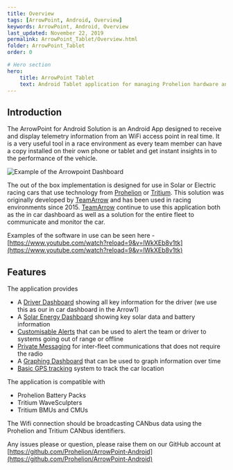 ```yaml
---
title: Overview
tags: [ArrowPoint, Android, Overview]
keywords: ArrowPoint, Android, Overview
last_updated: November 22, 2019
permalink: ArrowPoint_Tablet/Overview.html
folder: ArrowPoint_Tablet
order: 0

# Hero section
hero:
    title: ArrowPoint Tablet
    text: Android Tablet application for managing Prohelion hardware and racing cars
---
```


## Introduction
The ArrowPoint for Android Solution is an Android App designed to receive and display telemetry information from an WiFi access point in real time. It is a very useful tool in a race environment as every team member can have a copy installed on their own phone or tablet and get instant insights in to the performance of the vehicle.

![Example of the Arrowpoint Dashboard]({{site.dox.baseurl}}/images/android_dashboard.png)

The out of the box implementation is designed for use in Solar or Electric racing cars that use technology from [Prohelion](http://Prohelion.com) or [Tritium](http://Tritium.com). This solution was originally developed by [TeamArrow](http://www.teamarrow.com.au/) and has been used in racing environments since 2015. [TeamArrow](http://www.teamarrow.com.au/) continue to use this application both as the in car dashboard as well as a solution for the entire fleet to communicate and monitor the car.

Examples of the software in use can be seen here - [https://www.youtube.com/watch?reload=9&v=lWkXEb8v1tk](https://www.youtube.com/watch?reload=9&v=lWkXEb8v1tk)

## Features
The application provides
* A [Driver Dashboard](ArrowAndroid_Dashboard.html) showing all key information for the driver (we use this as our in car dashboard in the Arrow1)
* A [Solar Energy Dashboard](ArrowAndroid_Solar.html) showing key solar data and battery information
* [Customisable Alerts](ArrowAndroid_SystemDetails) that can be used to alert the team or driver to systems going out of range or offline
* [Private Messaging](ArrowAndroid_Messaging.html) for inter-fleet communications that does not require the radio
* A [Graphing Dashboard](ArrowAndroid_Graphing.html) that can be used to graph information over time
* [Basic GPS tracking](ArrowAndroid_GPS.html) system to track the car location

The application is compatible with
* Prohelion Battery Packs
* Tritium WaveSculpters
* Tritium BMUs and CMUs

The Wifi connection should be broadcasting CANbus data using the Prohelion and Tritium CANbus identifiers.

Any issues please or question, please raise them on our GitHub account at [https://github.com/Prohelion/ArrowPoint-Android](https://github.com/Prohelion/ArrowPoint-Android)

